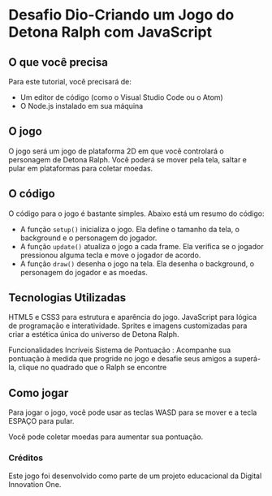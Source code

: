 # Desafio Dio-Criando um Jogo do Detona Ralph com JavaScript  



## O que você precisa

Para este tutorial, você precisará de:

- Um editor de código (como o Visual Studio Code ou o Atom)
- O Node.js instalado em sua máquina

## O jogo

O jogo será um jogo de plataforma 2D em que você controlará o personagem de Detona Ralph. Você poderá se mover pela tela, saltar e pular em plataformas para coletar moedas.

## O código

O código para o jogo é bastante simples. Abaixo está um resumo do código:

- A função `setup()` inicializa o jogo. Ela define o tamanho da tela, o background e o personagem do jogador.
- A função `update()` atualiza o jogo a cada frame. Ela verifica se o jogador pressionou alguma tecla e move o jogador de acordo.
- A função `draw()` desenha o jogo na tela. Ela desenha o background, o personagem do jogador e as moedas.



## Tecnologias Utilizadas



HTML5 e CSS3 para estrutura e aparência do jogo.
JavaScript para lógica de programação e interatividade.
Sprites e imagens customizadas para criar a estética única do universo de Detona Ralph.

Funcionalidades Incríveis
Sistema de Pontuação : Acompanhe sua pontuação à medida que progride no jogo e desafie seus amigos a superá-la, clique no quadrado que o Ralph se encontre



## Como jogar

Para jogar o jogo, você pode usar as teclas WASD para se mover e a tecla ESPAÇO para pular.

Você pode coletar moedas para aumentar sua pontuação.



### Créditos

Este jogo foi desenvolvido como parte de um projeto educacional da Digital Innovation One.
